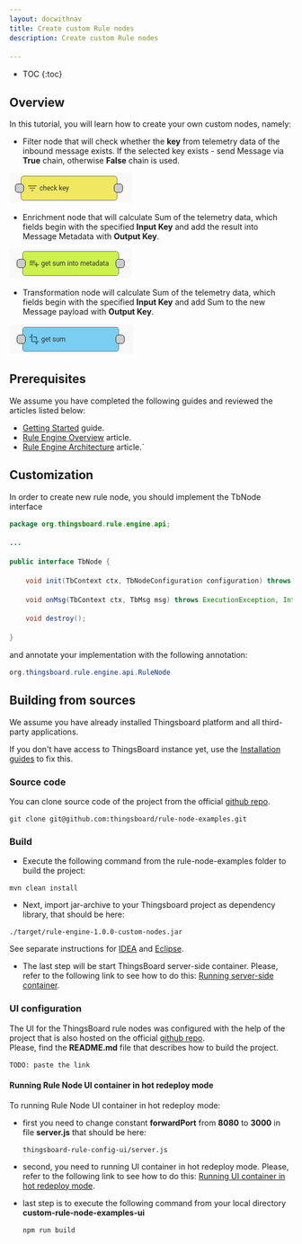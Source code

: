 ```yaml
---
layout: docwithnav
title: Create custom Rule nodes
description: Create custom Rule nodes

---
```


* TOC
{:toc}

## Overview

In this tutorial, you will learn how to create your own custom nodes, namely:

 - Filter node that will check whether the **key** from telemetry data of the inbound message exists. If the selected key exists - send Message via **True** chain, otherwise **False** chain is used.
 
 ![image](/images/user-guide/contribution/customization/check-key-node.png)
 
 - Enrichment node that will calculate Sum of the telemetry data, which fields begin with the specified **Input Key** and add the result into Message Metadata with **Output Key**.
 
 ![image](/images/user-guide/contribution/customization/get-sum-in-metadata-node.png)
 
 - Transformation node will calculate Sum of the telemetry data, which fields begin with the specified **Input Key** and add Sum to the new Message payload with **Output Key**.
 
 ![image](/images/user-guide/contribution/customization/get-sum-node.png)


## Prerequisites 

We assume you have completed the following guides and reviewed the articles listed below:

  * [Getting Started](/docs/getting-started-guides/helloworld/) guide.
  * [Rule Engine Overview](/docs/user-guide/rule-engine-2-0/overview/) article.
  * [Rule Engine Architecture](/docs/user-guide/rule-engine-2-0/architecture/) article.`


## Customization 

In order to create new rule node, you should implement the TbNode interface

```java
package org.thingsboard.rule.engine.api;

...

public interface TbNode {

    void init(TbContext ctx, TbNodeConfiguration configuration) throws TbNodeException;

    void onMsg(TbContext ctx, TbMsg msg) throws ExecutionException, InterruptedException, TbNodeException;

    void destroy();

}
```

and annotate your implementation with the following annotation:

```java
org.thingsboard.rule.engine.api.RuleNode 
```


## Building from sources

  We assume you have already installed Thingsboard platform and all third-party applications.

  If you don't have access to ThingsBoard instance yet, use the [Installation guides](/docs/guides/#AnchorIDInstallationGuides) to fix this.

### Source code

 You can clone source code of the project from the official [github repo](https://github.com/thingsboard/rule-node-examples).

```
git clone git@github.com:thingsboard/rule-node-examples.git
```

### Build

 - Execute the following command  from the rule-node-examples folder to build the project:
 
```
mvn clean install
``` 

 - Next, import jar-archive to your Thingsboard project as dependency library, that should be here:
 
```
./target/rule-engine-1.0.0-custom-nodes.jar
```

See separate instructions for [IDEA](https://www.jetbrains.com/help/idea/library.html#add-library-to-module-dependencies) and [Eclipse](https://help.eclipse.org/luna/index.jsp?topic=%2Forg.eclipse.jst.j2ee.doc.user%2Ftopics%2Ftjimpapp.html).

 - The last step will be start ThingsBoard server-side container. Please, refer to the following link to see how to do this: [Running server-side container](/docs/user-guide/contribution/how-to-contribute/#running-server-side-container).
 
### UI configuration

The UI for the ThingsBoard rule nodes was configured with the help of the project that is also hosted on the official [github repo](). <br>
Please, find the **README.md** file that describes how to build the project.


```bash
TODO: paste the link
```

#### Running Rule Node UI container in hot redeploy mode

To running Rule Node UI container in hot redeploy mode:

  - first you need to change constant **forwardPort** from **8080** to **3000** in file **server.js** that should be here:
  
    ```
    thingsboard-rule-config-ui/server.js
    ```
  
  - second, you need to running UI container in hot redeploy mode. Please, refer to the following link to see how to do this: [Running UI container in hot redeploy mode](/docs/user-guide/contribution/how-to-contribute/#running-ui-container-in-hot-redeploy-mode).
  
  - last step is to execute the following command from your local directory **custom-rule-node-examples-ui**
    
    ```
    npm run build 
    ```
 

 